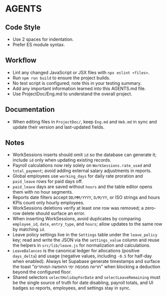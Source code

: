 # AGENTS

## Code Style
- Use 2 spaces for indentation.
- Prefer ES module syntax.

## Workflow
- Lint any changed JavaScript or JSX files with `npx eslint <files>`.
- Run `npm run build` to ensure the project builds.
- No test script is configured; note this in your testing summary.
- Add any important information learned into this AGENTS.md file.
- Use ProjectDoc/Eng.md to understand the overall project.

## Documentation
- When editing files in `ProjectDoc/`, keep `Eng.md` and `Heb.md` in sync and update their version and last-updated fields.

## Notes
- WorkSessions inserts should omit `id` so the database can generate it; include `id` only when updating existing records.
- Payroll calculations now rely solely on `WorkSessions.rate_used` and `total_payment`; avoid adding external salary adjustments in reports.
- Global employees use `working_days` for daily rate proration and `paid_leave` rows for paid days off.
- `paid_leave` days are saved without `hours` and the table editor opens them with no hour segments.
- Reports date filters accept `DD/MM/YYYY`, `D/M/YY`, or ISO strings and hours KPIs count only hourly employees.
- WorkSessions deletions verify at least one row was removed; a zero-row delete should surface an error.
- When inserting WorkSessions, avoid duplicates by comparing `employee_id`, `date`, `entry_type`, and `hours`; allow updates to the same row by matching `id`.
- Leave policy settings live in the `Settings` table under the `leave_policy` key; read and write the JSON via the `settings_value` column and reuse the helpers in `src/lib/leave.js` for normalization and calculations.
- `LeaveBalances` is the canonical ledger for allocations (positive `days_delta`) and usage (negative values, including `-0.5` for half-day when enabled). Always let Supabase generate timestamps and surface the toast "חריגה ממכסה ימי החופשה המותרים" when blocking a deduction beyond the configured floor.
- Shared selectors `selectHolidayForDate` and `selectLeaveRemaining` must be the single source of truth for date disabling, payroll totals, and UI badges so reports, employees, and settings stay in sync.


